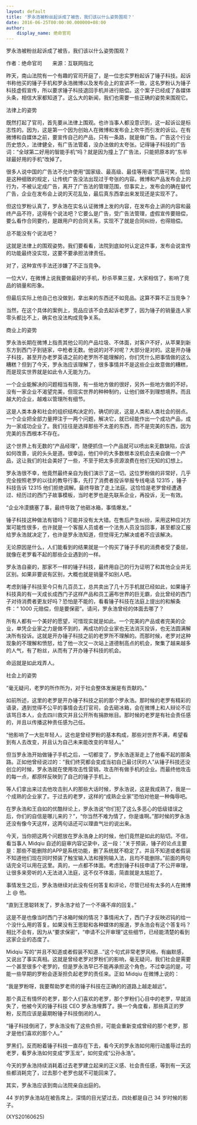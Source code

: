 ```yaml
---
layout: default
title: '罗永浩被粉丝起诉成了被告，我们该以什么姿势围观？'
date: 2016-06-25T00:00:00.000000+08:00
author:
    display_name: 绝命官司
---
```


罗永浩被粉丝起诉成了被告，我们该以什么姿势围观？

作者：绝命官司　　来源：互联网指北

昨天，南山法院有一个有趣的官司开庭了，是一位忠实罗粉起诉了锤子科技。起诉书称他买的锤子手机和罗永浩微博以及发布会上的宣讲不一致，这名罗粉认为锤子科技虚假宣传，所以要求锤子科技退回手机并进行赔偿。这个案子已经成了各媒体头条，相信大家都知道了。这么大的新闻，我们也需要一些正确的姿势来围观它。

法律上的姿势

既然打起了官司，首先要从法律上围观。也许当事人都没意识到，这一起诉讼是标志性的。因为，这是第一个因为创始人在微博和发布会上吹牛而引发的诉讼。在有微博和自媒体之前，要宣传自己的产品，只有一条路，就是做广告。广告这个行业历史悠久，法律健全，有广告法管着，没办法做的太夸张。记得锤子科技的广告词：“全球第二好用的智能手机“吗？就是因为撞上了广告法，只能把原本的“东半球最好用的手机”改掉了。

很多人说中国的广告法不允许使用“国家级、最高级、最佳等用语”荒唐可笑，恰恰是这种细致的规定，让传统广告没法出现过于夸张的内容。微博和产品发布会上的行为，不被认定成广告，离开了广告法的管理范围，但事实上，发布会的确在替代广告，企业在发布会上说的天花乱坠，最后真东西拿出来发现还是实现不了。

但这位罗粉认真了，罗永浩在实名认证微博上发的内容，在发布会上讲的内容和最终产品不符，这得有个说法吧？它要么是广告，受广告法管理，虚假宣传要赔偿，要么看作合同要约，是跟用户的合同关系，实现不了就是合同纠纷，也得赔偿。

总不能没有个说法吧？

这就是法律上的围观姿势。我们要看看，法院到底如何认定这件事，发布会说宣传的功能最终没实现，这要不要承担法律责任。

对了，这种宣传手法还涉嫌了不正当竞争。

一位大V，在微博上说我要做最好的手机，秒杀苹果三星，大家相信了，影响了竞品的销量和形象。

但最后实际上他自己也没做到，拿出来的东西还不如竞品。这算不算不正当竞争？

当然，在这个具体的案例上，竞品应该不会去起诉老罗了，因为锤子的销量连人家零头都比不上，确实也没法构成竞争关系。

商业上的姿势

罗永浩长期在微博上指责其他公司的产品垃圾、不体面，对客户不好，从苹果到新东方到西门子到链家，中枪者无数。他说的对不对呢？大部分是对的。这是开办锤子科技，甚至开办老罗英语之前的老罗所不能理解的，你们凭什么把事情做的这么糟糕？但到了今天，罗永浩应该理解了，很多事情并不是这些企业故意做的糟糕，而是现实世界就是如此令人无能为力。

一个企业能解决的问题相当有限，有一些地方做的很好，另外一些地方做的不好。没有一家企业不渴望完美，但现实世界的种种制约，让他们做不到理想境界。而且越大的企业，越难以管理所有细节。

这是人类本身和社会的组织结构决定的，确切的说，这是人类和人类社会的弱点。一个企业把全部力量押注于一两个问题，解决它，就已经能作出一个成功产品，成为一家成功企业了。我们往往是选择那些不太差的东西，而不是完美的东西，因为完美的东西根本不存在。

这个世界上有无数的“产品经理”，随便抓住一个产品就可以喷出来无数缺陷，应该如何改善，说的头头是道。很幸运，他们中的大多数根本没机会去亲自做一个产品，这让我们的社会美好了一些，不至于把太多资源浪费在他们无知的幻想上。

罗永浩很不幸，他竟然最终亲自为我们演示了这一切。这位罗粉做的非常好，几乎完全按照老罗的以往的教导行事，先打了消费者投诉举报专线电话 12315 ，锤子科技告诉 12315 他们拒绝调解。最终导致了走上法庭。这恰恰是老罗曾经遭遇过、经历过的西门子故事模板，当时老罗也是先联系企业，再投诉，无一有效。

“企业冷漠搪塞了事，最终导致了他砸冰箱，事情爆发。”

锤子科技这种做法有错吗？可能并没有太大错。在售后产生纠纷，采用这种应对方案可能性很多，也许就是一个客服人员或者一个法务人员没当回事，甚至都没汇报给罗永浩就决定了，也许是罗永浩知道，但觉得无力解决或者不应该解决。

无论原因是什么，人们能看到的结果就是一个购买了锤子手机的消费者受了委屈，就像在老罗看不起的那些企业遇到的一样。

罗永浩自豪的，那家不一样的锤子科技，最终用自己的行为证明了和其他企业并无区别。如果非要说有区别，大概也就是销量不如别人吧。

考虑到锤子科技至今只有几百员工，总共卖出了几十万手机就已经如此，如果锤子科技真的有一天成长成西门子这样产品和员工遍布世界的巨无霸，会比曾经的西门子对待消费者更友好吗？恐怕是不能的，看看锤子科技在法庭上提出的和解条件：“ 1000 元赔偿，但是要保密”。请问，罗永浩曾经的体面去哪了？

所有人都有一个美好的愿望，可惜现实就是如此。一个完美的产品或者完美的企业，单凭企业家之力是做不到的，再成功的企业家也无法消灭投诉，也无法圆满解决所有投诉。这就是开办锤子科技之前的老罗所不理解的。而那时候，老罗对这种现象的不理解和愤怒，给了他一次又一次站上道德制高点的机会，聚集了越来越多的人气，有了粉丝，从而有了开办锤子科技的机会。

命运就是如此戏弄人。

社会上的姿势

“毫无疑问，老罗的所作所为，对于社会整体发展是有贡献的。”

如前所述，这里的老罗是开办锤子科技之前的那个罗永浩。那时候的老罗有精彩的语录，遇到觉得不公平的事情会去打官司，会去砸冰箱，会在微博上和人辩论不应该骂日本人，会去四川救灾并且公开所有捐款帐目。那时候的老罗是有社会责任感的，并且以传播这种责任感为己任。

“他影响了一大批年轻人，这也是曾经罗粉的基本构成，那些对世界不满，希望看到有人去改变，并且认为自己未来能改变的年轻人。”

但当罗永浩开始做锤子手机之后，一切都变了，罗永浩逐渐走上了他看不起的那条路。正如他曾经说过的：“我们终究都会变成当初自己最讨厌的人”从锤子科技还没创立的时候，罗永浩就在使用攻击性营销，攻击所有做手机的企业。而最终他攻击的每一点，都原样反映到了自己的锤子手机上。

等人们拿出来过去他攻击别人的那些大话时候，罗永浩说，这是我成熟了，我是一个成熟的企业家了。于过去的老罗，这样的“成熟企业家”恐怕对他是一种侮辱吧。

在罗永浩和王自如的优酷辩论上，罗永浩说“你们犯了这么多恶心的低级错误之后，你们的自信是哪儿来的？”，“你当然不难为情了，你是谁啊。”那时候的罗永浩还没有像今天这样，这两句话还可以理直气壮的说出来。

今天，当你把这两个问题放在罗永浩身上的时候，他们竟然是如此的贴切。不信，看当事人 Midqiu 自述的庭审内容记录中，这一段：“关于预装，锤子的论点主要是：那些不能删除的APP是系统功能，删了系统就不稳定了。并且不知道或者假装不知道他们现在同时预装了触宝输入法和搜狗输入法，且均不能删除。”前面的两句话完全可以用在这里。真的，一点都不体面。考虑到锤子科技申请了不公开审理，让很多来旁听的人无法进入法庭，这不仅不体面，简直就是太尴尬了。

事情发生之后，罗永浩继续对此没有任何答复和评论，尽管已经有太多的人在微博上 @ 他。

“直到王思聪转发了，罗永浩才给了一个不痛不痒的回复。”

这是不是也像当时西门子冰箱时候的情况？事情闹大了，西门子才反映迟钝的给一个没什么用的答复。如果没有王思聪和各种媒体的报道，罗永浩会有这个答复吗？相比不会有，因为从“要求保密”，“申请不公开审理”这些细节，已经能清楚的看到这家企业的态度了。

Midqiu 写的“并且不知道或者假装不知道…”这个句式非常老罗风格，有幽默感，又说出了事实真相。这就是曾经老罗对罗粉们的影响，毫无疑问，我们社会是需要一个甚至很多个老罗的，但是罗永浩早已不能再承担这个角色，不过幸运的是，可能一些早期的罗粉会逐渐担负起老罗的责任来。正如 Midqiu 在微博上说的：

“我是罗粉呀，我要帮助罗老师的锤子科技在正确的的道路上越走越远”。

那个真正有情怀的老罗，那个人们喜欢的老罗，那个罗粉们心目中的老罗，早就消失了，他被今天的锤子科技 CEO 罗永浩埋葬了。换一个角度看，那些真正的罗粉，反而应该是最期盼锤子科技倒闭的人。

“锤子科技倒闭了，罗永浩没有了这些负担，可能会重新变成曾经的那个老罗，那才是他们喜欢的那个人。”

罗黑们，反而盼着锤子科技一直存在下去，看今天的罗永浩如何用行动羞辱过去的老罗，看罗永浩如何变成“罗玉龙”，如何变成“公孙永浩”。

今天的罗永浩持续消耗着过去老罗建立起来的正义感、社会责任感，等到有一天这些都消耗完了，过去那个老罗也就不可能回来了。

其实，罗永浩应该到南山法院亲自出庭的。

44 岁的罗永浩站在被告席上，深情的目光望过去，四处都是自己 34 岁时候的影子。

(XYS20160625)

